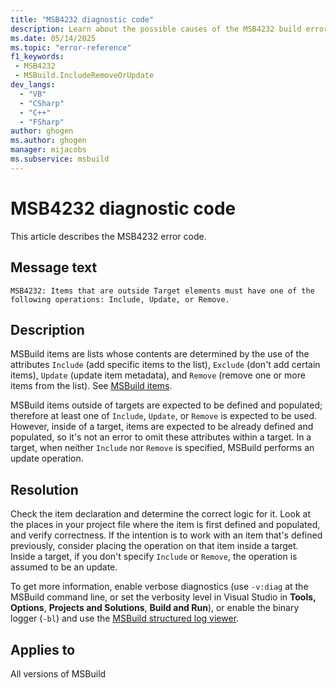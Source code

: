 ```yaml
---
title: "MSB4232 diagnostic code"
description: Learn about the possible causes of the MSB4232 build error and get troubleshooting tips.
ms.date: 05/14/2025
ms.topic: "error-reference"
f1_keywords:
 - MSB4232
 - MSBuild.IncludeRemoveOrUpdate
dev_langs:
  - "VB"
  - "CSharp"
  - "C++"
  - "FSharp"
author: ghogen
ms.author: ghogen
manager: mijacobs
ms.subservice: msbuild
---
```


# MSB4232 diagnostic code

<!-- :::ErrorDefinitionDescription::: -->
<!-- :::editable-content name="introDescription"::: -->
This article describes the MSB4232 error code.
<!-- :::editable-content-end::: -->

## Message text

`MSB4232: Items that are outside Target elements must have one of the following operations: Include, Update, or Remove.`

<!-- :::editable-content name="postOutputDescription"::: -->
## Description

MSBuild items are lists whose contents are determined by the use of the attributes `Include` (add specific items to the list), `Exclude` (don't add certain items), `Update` (update item metadata), and `Remove` (remove one or more items from the list). See [MSBuild items](../msbuild-items.md).

MSBuild items outside of targets are expected to be defined and populated; therefore at least one of `Include`, `Update`, or `Remove` is expected to be used. However, inside of a target, items are expected to be already defined and populated, so it's not an error to omit these attributes within a target. In a target, when neither `Include` nor `Remove` is specified, MSBuild performs an update operation.

## Resolution

Check the item declaration and determine the correct logic for it. Look at the places in your project file where the item is first defined and populated, and verify correctness. If the intention is to work with an item that's defined previously, consider placing the operation on that item inside a target. Inside a target, if you don't specify `Include` or `Remove`, the operation is assumed to be an update.

To get more information, enable verbose diagnostics (use `-v:diag` at the MSBuild command line, or set the verbosity level in Visual Studio in **Tools, Options**, **Projects and Solutions**, **Build and Run**), or enable the binary logger (`-bl`) and use the [MSBuild structured log viewer](https://msbuildlog.com).
<!-- :::editable-content-end::: -->
<!-- :::ErrorDefinitionDescription-end::: -->

## Applies to

All versions of MSBuild
